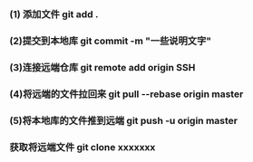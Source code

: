 ### (1) 添加文件	git add .

### (2)提交到本地库 	git commit -m "一些说明文字"

### (3)连接远端仓库 	git remote add origin SSH

### (4)将远端的文件拉回来		git pull --rebase origin master

### (5)将本地库的文件推到远端		git push -u origin master





### 获取将远端文件		git clone xxxxxxx

